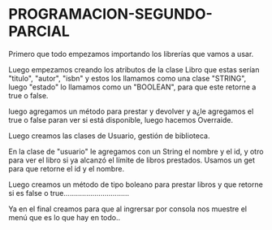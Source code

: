 # PROGRAMACION-SEGUNDO-PARCIAL
Primero que todo empezamos importando los librerías que vamos a usar.

Luego empezamos creando los atributos de la clase Libro que estas serían "titulo", "autor", "isbn" y estos los llamamos como una clase "STRING", luego "estado" lo llamamos como un "BOOLEAN", para que este retorne a  true o false.

luego agregamos un método para prestar y devolver y a¿le agregamos el true o false paran ver si está disponible, luego hacemos Overraide.

Luego creamos las clases de Usuario, gestión de biblioteca.

En la clase de "usuario" le agregamos con un String el nombre y el id, y otro para ver el libro si ya alcanzó el límite de libros prestados.
Usamos un get para que retorne el id y el nombre.

Luego creamos un método de tipo boleano para prestar libros y que retorne si es false o true................................

Ya en el final creamos para que al ingrersar por consola nos muestre el menú que es lo que hay en todo..